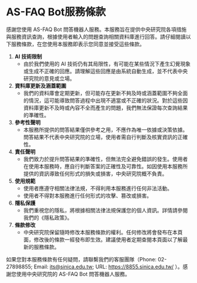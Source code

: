 # AS-FAQ Bot服務條款

感謝您使用 AS-FAQ Bot 問答機器人服務。本服務旨在提供中央研究院各項措施與服務資訊查詢，根據使用者輸入的問題查詢相關資料庫進行回答。請仔細閱讀以下服務條款，在您使用本服務即表示您同意並接受這些條款。

1. **AI 技術限制**
    - 由於我們使用的 AI 技術仍有其局限性，有可能在某些情況下產生幻覺現象或生成不正確的回應。請理解這些回應是由系統自動生成，並不代表中央研究院的意見或立場。
2. **資料庫更新及涵蓋範圍**
    - 我們的資料庫會定期更新，但可能存在更新不夠及時或涵蓋範圍不夠全面的情況，這可能導致問答過程中出現不適當或不正確的狀況。對於這些因資料庫更新不及時或內容不全而產生的問題，我們無法保證每次查詢結果的準確性。
3. **參考性聲明**
    - 本服務所提供的問答結果僅供參考之用，不應作為唯一依據或決策依據。問答結果不代表中央研究院的立場，使用者需自行判斷及核實資訊的正確性。
4. **責任聲明**
    - 我們致力於提升問答結果的準確性，但無法完全避免錯誤的發生。使用者在使用本服務時，應自行判斷答案的正確性及可靠性。如因使用本服務所提供的資訊導致任何形式的損失或損害，中央研究院概不負責。
5. **使用規範**
    - 使用者應遵守相關法律法規，不得利用本服務進行任何非法活動。
    - 使用者不得對本服務進行任何形式的攻擊、篡改或損害。
6. **隱私保護**
    - 我們重視您的隱私，將根據相關法律法規保護您的個人資訊。詳情請參閱我們的《隱私政策》。
7. **條款修改**
    - 中央研究院保留隨時修改本服務條款的權利。任何修改將會發布在本頁面，修改後的條款一經發布即生效。建議使用者定期查閱本頁面以了解最新的服務條款。

如果您對本服務條款有任何疑問，請聯繫我們的客服團隊（Phone: 02-27898855; Email: its@sinica.edu.tw; URL: https://8855.sinica.edu.tw/ ）。感謝您使用中央研究院的 AS-FAQ Bot 問答機器人服務。
